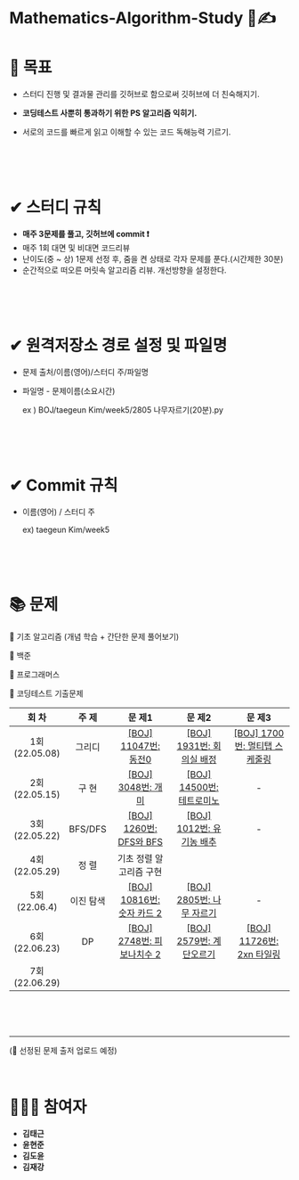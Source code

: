 # Mathematics-Algorithm-Study 💯✍

# 🎯 목표

* 스터디 진행 및 결과물 관리를 깃허브로 함으로써 깃허브에 더 친숙해지기.

* **코딩테스트 사뿐히 통과하기 위한 PS 알고리즘 익히기.**

* 서로의 코드를 빠르게 읽고 이해할 수 있는 코드 독해능력 기르기.

  <br/>
  
  <br/>
  
  <br/>

#  ✔ 스터디 규칙

* **매주 3문제를 풀고, 깃허브에 commit ❗**
* 매주 1회 대면 및 비대면 코드리뷰
* 난이도(중 ~ 상) 1문제 선정 후, 줌을 켠 상태로 각자 문제를 푼다.(시간제한 30분)
* 순간적으로 떠오른 머릿속 알고리즘 리뷰. 개선방향을 설정한다.

<br/>
<br/>

<br/>

# ✔ 원격저장소 경로 설정 및 파일명

* 문제 출처/이름(영어)/스터디 주/파일명

* 파일명 - 문제이름(소요시간)

  ex ) BOJ/taegeun Kim/week5/2805 나무자르기(20분).py

<br/>

<br/>

<br/>

#  ✔ Commit 규칙

* 이름(영어) / 스터디 주

  ex) taegeun Kim/week5

<br/>
<br/>

<br/>

# 📚 문제

📒 기초 알고리즘 (개념 학습 + 간단한 문제 풀어보기)

📗 백준

📘 프로그래머스

📕 코딩테스트 기출문제

|        회    차        | 주           제 |                       문          제1                        |                       문          제2                        |                       문          제3                        |
| :-----------------: | :----------------------: | :----------------------------------------------------------: | :----------------------------------------------------------: | :----------------------------------------------------------: |
| 1회<br />(22.05.08) |  그리디   | [[BOJ] 11047번: 동전0](https://www.acmicpc.net/problem/11047) | [[BOJ] 1931번: 회의실 배정](https://www.acmicpc.net/problem/1931) | [[BOJ] 1700번: 멀티탭 스케줄링](https://www.acmicpc.net/problem/1700) |
| 2회<br />(22.05.15) |   구   현   |  [[BOJ] 3048번: 개미](https://www.acmicpc.net/problem/3048)  | [[BOJ] 14500번: 테트로미노](https://www.acmicpc.net/problem/14500) |                              -                               |
| 3회<br />(22.05.22) |  BFS/DFS  | [[BOJ] 1260번: DFS와 BFS](https://www.acmicpc.net/problem/11047) | [[BOJ] 1012번: 유기농 배추](https://www.acmicpc.net/problem/1012) |                              -                               |
| 4회<br />(22.05.29) |   정   렬   |                 기초 정렬 알고리즘 구현                 |                                                              |                                                              |
| 5회<br />(22.06.4)  | 이진 탐색 | [[BOJ] 10816번: 숫자 카드 2](https://www.acmicpc.net/problem/10816) | [[BOJ] 2805번: 나무 자르기](https://www.acmicpc.net/problem/2805) |                              -                               |
|      6회<br />(22.06.23)      |    DP     |                             [[BOJ] 2748번: 피보나치수 2](https://www.acmicpc.net/problem/2748)                             | [[BOJ] 2579번:  계단오르기](https://www.acmicpc.net/problem/2579) | [[BOJ] 11726번: 2xn 타일링](https://www.acmicpc.net/problem/11726) |
| 7회<br />(22.06.29) |  |  |  |  |



<br/>
<br/>

<br/>

***

(💬 선정된 문제 출저 업로드 예정)

<br/>

# 👨‍👦‍👦 참여자

* **김태근**
* **윤현준**
* **김도윤**
* **김재강**
